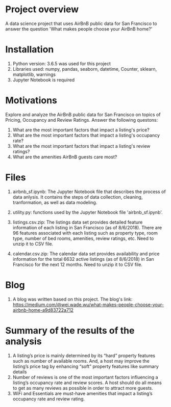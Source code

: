 # Project overview
A data science project that uses AirBnB public data for San Francisco to answer the question 'What makes people choose your AirBnB home?'

# Installation
1. Python version: 3.6.5 was used for this project
2. Libraries used: numpy, pandas, seaborn, datetime, Counter, sklearn, matplotlib, warnings
3. Jupyter Notebook is required

# Motivations
Explore and analyze the AirBnB public data for San Francisco on topics of Pricing, Occupancy and Review Ratings. Answer the following questons:
1. What are the most important factors that impact a listing's price?
2. What are the most important factors that impact a listing's occupancy rate?
3. What are the most important factors that impact a listing's review ratings?
4. What are the amenities AirBnB guests care most?

# Files
1. airbnb_sf.ipynb: The Jupyter Notebook file that describes the process of data anlysis. It contains the steps of data collection, cleaning, tranformation, as well as data modeling. 

2. utility.py: functions used by the Jupyter Notebook file 'airbnb_sf.ipynb'.

3. listings.csv.zip: The listings data set provides detailed feature information of each listing in San Francisco (as of 8/6/2018). There are 96 features associated with each listing such as property type, room type, number of bed rooms, amenities, review ratings, etc. Need to unzip it to CSV file.

4. calendar.csv.zip: The calendar data set provides availability and price information for the total 6632 active listings (as of 8/6/2018) in San Francisco for the next 12 months. Need to unzip it to CSV file.

# Blog
1. A blog was written based on this project. The blog's link:
https://medium.com/@wei.wade.wu/what-makes-people-choose-your-airbnb-home-a9d83722a712

# Summary of the results of the analysis
1. A listing’s price is mainly determined by its “hard” property features such as number of available rooms. And, a host may improve the listing’s price tag by enhancing “soft” property features like summary details
2. Number of reviews is one of the most important factors influencing a listing’s occupancy rate and review scores. A host should do all means to get as many reviews as possible in order to attract more guests.
3. WiFi and Essentials are must-have amenities that impact a listing’s occupancy rate and review rating.
